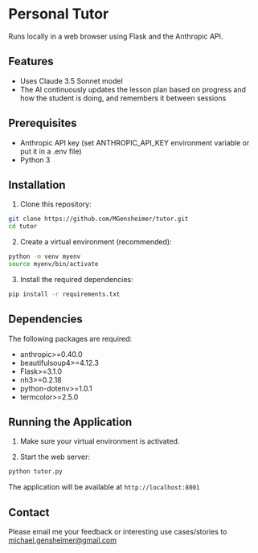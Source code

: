 # Personal Tutor

Runs locally in a web browser using Flask and the Anthropic API.

## Features

- Uses Claude 3.5 Sonnet model
- The AI continuously updates the lesson plan based on progress and how the student is doing, and remembers it between sessions

## Prerequisites

- Anthropic API key (set ANTHROPIC_API_KEY environment variable or put it in a .env file)
- Python 3

## Installation

1. Clone this repository:

```bash
git clone https://github.com/MGensheimer/tutor.git
cd tutor
```

2. Create a virtual environment (recommended):

```bash
python -m venv myenv
source myenv/bin/activate
```

3. Install the required dependencies:

```bash
pip install -r requirements.txt
```

## Dependencies

The following packages are required:
- anthropic>=0.40.0
- beautifulsoup4>=4.12.3
- Flask>=3.1.0
- nh3>=0.2.18
- python-dotenv>=1.0.1
- termcolor>=2.5.0

## Running the Application

1. Make sure your virtual environment is activated.

2. Start the web server:

```bash
python tutor.py
```

The application will be available at `http://localhost:8001`

## Contact

Please email me your feedback or interesting use cases/stories to michael.gensheimer@gmail.com
